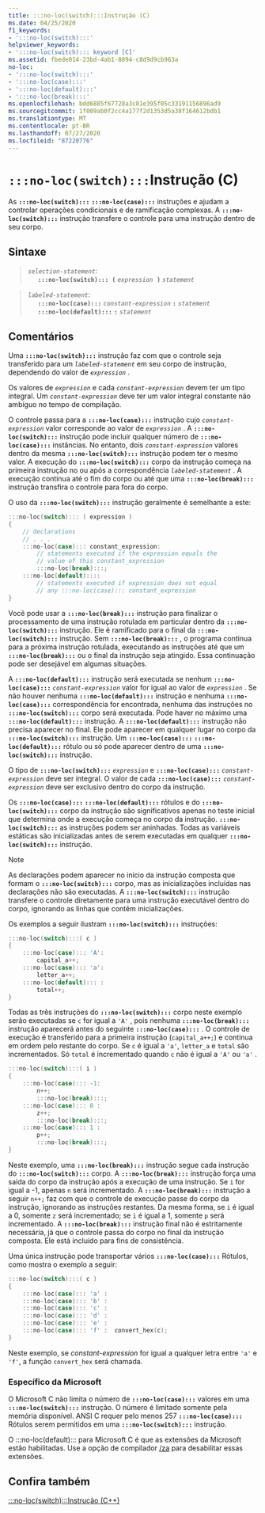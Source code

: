 ```yaml
---
title: :::no-loc(switch):::Instrução (C)
ms.date: 04/25/2020
f1_keywords:
- ':::no-loc(switch):::'
helpviewer_keywords:
- ':::no-loc(switch)::: keyword [C]'
ms.assetid: fbede014-23bd-4ab1-8094-c8d9d9cb963a
no-loc:
- ':::no-loc(switch):::'
- ':::no-loc(case):::'
- ':::no-loc(default):::'
- ':::no-loc(break):::'
ms.openlocfilehash: bdd6885f67728a3c81e395f05c33191156896ad9
ms.sourcegitcommit: 1f009ab0f2cc4a177f2d1353d5a38f164612bdb1
ms.translationtype: MT
ms.contentlocale: pt-BR
ms.lasthandoff: 07/27/2020
ms.locfileid: "87220776"
---
```

# <a name="no-locswitch-statement-c"></a>`:::no-loc(switch):::`Instrução (C)

As **`:::no-loc(switch):::`** **`:::no-loc(case):::`** instruções e ajudam a controlar operações condicionais e de ramificação complexas. A **`:::no-loc(switch):::`** instrução transfere o controle para uma instrução dentro de seu corpo.

## <a name="syntax"></a>Sintaxe

> *`selection-statement`*:\
> &nbsp;&nbsp;&nbsp;&nbsp; **`:::no-loc(switch)::: (`**&nbsp;*`expression`* &nbsp;**`)`**&nbsp;*`statement`*

> *`labeled-statement`*:\
> &nbsp;&nbsp;&nbsp;&nbsp; **`:::no-loc(case):::`**&nbsp;*`constant-expression`*&nbsp;**`:`**&nbsp;*`statement`*\
> &nbsp;&nbsp;&nbsp;&nbsp; **`:::no-loc(default):::`**&nbsp;**`:`**&nbsp;*`statement`*

## <a name="remarks"></a>Comentários

Uma **`:::no-loc(switch):::`** instrução faz com que o controle seja transferido para um *`labeled-statement`* em seu corpo de instrução, dependendo do valor de *`expression`* .

Os valores de *`expression`* e cada *`constant-expression`* devem ter um tipo integral. Um *`constant-expression`* deve ter um valor integral constante não ambíguo no tempo de compilação.

O controle passa para a **`:::no-loc(case):::`** instrução cujo *`constant-expression`* valor corresponde ao valor de *`expression`* . A **`:::no-loc(switch):::`** instrução pode incluir qualquer número de **`:::no-loc(case):::`** instâncias. No entanto, dois *`constant-expression`* valores dentro da mesma **`:::no-loc(switch):::`** instrução podem ter o mesmo valor. A execução do **`:::no-loc(switch):::`** corpo da instrução começa na primeira instrução no ou após a correspondência *`labeled-statement`* . A execução continua até o fim do corpo ou até que uma **`:::no-loc(break):::`** instrução transfira o controle para fora do corpo.

O uso da **`:::no-loc(switch):::`** instrução geralmente é semelhante a este:

```C
:::no-loc(switch)::: ( expression )
{
    // declarations
    // . . .
    :::no-loc(case)::: constant_expression:
        // statements executed if the expression equals the
        // value of this constant_expression
        :::no-loc(break):::;
    :::no-loc(default)::::
        // statements executed if expression does not equal
        // any :::no-loc(case)::: constant_expression
}
```

Você pode usar a **`:::no-loc(break):::`** instrução para finalizar o processamento de uma instrução rotulada em particular dentro da **`:::no-loc(switch):::`** instrução. Ele é ramificado para o final da **`:::no-loc(switch):::`** instrução. Sem **`:::no-loc(break):::`** , o programa continua para a próxima instrução rotulada, executando as instruções até que um **`:::no-loc(break):::`** ou o final da instrução seja atingido. Essa continuação pode ser desejável em algumas situações.

A **`:::no-loc(default):::`** instrução será executada se nenhum **`:::no-loc(case):::`** *`constant-expression`* valor for igual ao valor de *`expression`* . Se não houver nenhuma **`:::no-loc(default):::`** instrução e nenhuma **`:::no-loc(case):::`** correspondência for encontrada, nenhuma das instruções no **`:::no-loc(switch):::`** corpo será executada. Pode haver no máximo uma **`:::no-loc(default):::`** instrução. A **`:::no-loc(default):::`** instrução não precisa aparecer no final. Ele pode aparecer em qualquer lugar no corpo da **`:::no-loc(switch):::`** instrução. Um **`:::no-loc(case):::`** **`:::no-loc(default):::`** rótulo ou só pode aparecer dentro de uma **`:::no-loc(switch):::`** instrução.

O tipo de **`:::no-loc(switch):::`** *`expression`* e **`:::no-loc(case):::`** *`constant-expression`* deve ser integral. O valor de cada **`:::no-loc(case):::`** *`constant-expression`* deve ser exclusivo dentro do corpo da instrução.

Os **`:::no-loc(case):::`** **`:::no-loc(default):::`** rótulos e do **`:::no-loc(switch):::`** corpo da instrução são significativos apenas no teste inicial que determina onde a execução começa no corpo da instrução. **`:::no-loc(switch):::`** as instruções podem ser aninhadas. Todas as variáveis estáticas são inicializadas antes de serem executadas em qualquer **`:::no-loc(switch):::`** instrução.

> [!NOTE]
> As declarações podem aparecer no início da instrução composta que formam o **`:::no-loc(switch):::`** corpo, mas as inicializações incluídas nas declarações não são executadas. A **`:::no-loc(switch):::`** instrução transfere o controle diretamente para uma instrução executável dentro do corpo, ignorando as linhas que contêm inicializações.

Os exemplos a seguir ilustram **`:::no-loc(switch):::`** instruções:

```C
:::no-loc(switch):::( c )
{
    :::no-loc(case)::: 'A':
        capital_a++;
    :::no-loc(case)::: 'a':
        letter_a++;
    :::no-loc(default)::: :
        total++;
}
```

Todas as três instruções do **`:::no-loc(switch):::`** corpo neste exemplo serão executadas se `c` for igual a `'A'` , pois nenhuma **`:::no-loc(break):::`** instrução aparecerá antes do seguinte **`:::no-loc(case):::`** . O controle de execução é transferido para a primeira instrução (`capital_a++;`) e continua em ordem pelo restante do corpo. Se `c` é igual a `'a'`, `letter_a` e `total` são incrementados. Só `total` é incrementado quando `c` não é igual a `'A'` ou `'a'` .

```C
:::no-loc(switch):::( i )
{
    :::no-loc(case)::: -1:
        n++;
        :::no-loc(break):::;
    :::no-loc(case)::: 0 :
        z++;
        :::no-loc(break):::;
    :::no-loc(case)::: 1 :
        p++;
        :::no-loc(break):::;
}
```

Neste exemplo, uma **`:::no-loc(break):::`** instrução segue cada instrução do **`:::no-loc(switch):::`** corpo. A **`:::no-loc(break):::`** instrução força uma saída do corpo da instrução após a execução de uma instrução. Se `i` for igual a -1, apenas `n` será incrementado. A **`:::no-loc(break):::`** instrução a seguir `n++;` faz com que o controle de execução passe do corpo da instrução, ignorando as instruções restantes. Da mesma forma, se `i` é igual a 0, somente `z` será incrementado; se `i` é igual a 1, somente `p` será incrementado. A **`:::no-loc(break):::`** instrução final não é estritamente necessária, já que o controle passa do corpo no final da instrução composta. Ele está incluído para fins de consistência.

Uma única instrução pode transportar vários **`:::no-loc(case):::`** Rótulos, como mostra o exemplo a seguir:

```C
:::no-loc(switch):::( c )
{
    :::no-loc(case)::: 'a' :
    :::no-loc(case)::: 'b' :
    :::no-loc(case)::: 'c' :
    :::no-loc(case)::: 'd' :
    :::no-loc(case)::: 'e' :
    :::no-loc(case)::: 'f' :  convert_hex(c);
}
```

Neste exemplo, se *constant-expression* for igual a qualquer letra entre `'a'` e `'f'`, a função `convert_hex` será chamada.

### <a name="microsoft-specific"></a>Específico da Microsoft

O Microsoft C não limita o número de **`:::no-loc(case):::`** valores em uma **`:::no-loc(switch):::`** instrução. O número é limitado somente pela memória disponível. ANSI C requer pelo menos 257 **`:::no-loc(case):::`** Rótulos serem permitidos em uma **`:::no-loc(switch):::`** instrução.

O :::no-loc(default)::: para Microsoft C é que as extensões da Microsoft estão habilitadas. Use a opção de compilador [/za](../build/reference/za-ze-disable-language-extensions.md) para desabilitar essas extensões.

## <a name="see-also"></a>Confira também

[:::no-loc(switch):::Instrução (C++)](../cpp/:::no-loc(switch):::-statement-cpp.md)
